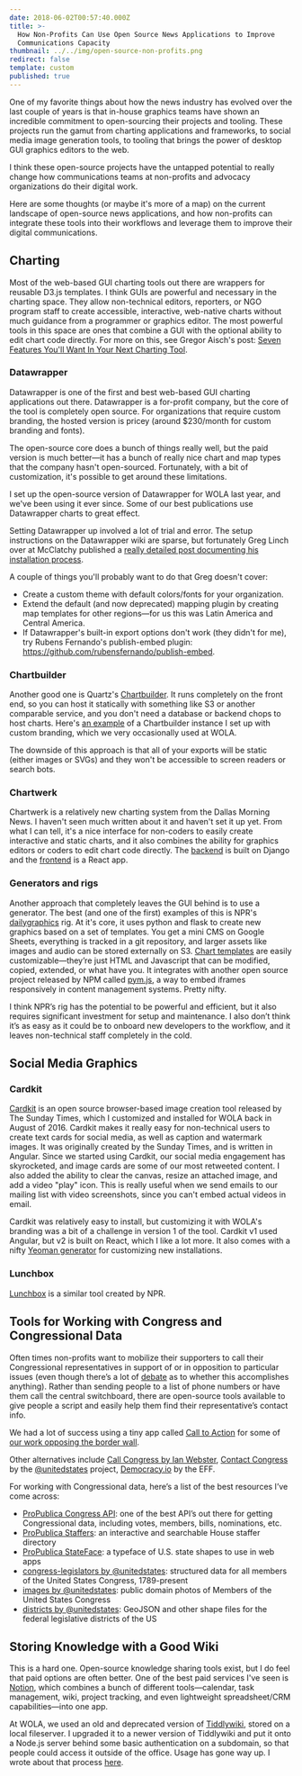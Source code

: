 ```yaml
---
date: 2018-06-02T00:57:40.000Z
title: >-
  How Non-Profits Can Use Open Source News Applications to Improve 
  Communications Capacity
thumbnail: ../../img/open-source-non-profits.png
redirect: false
template: custom
published: true
---
```


One of my favorite things about how the news industry has evolved over the last couple of years is that in-house graphics teams have shown an incredible commitment to open-sourcing their projects and tooling. These projects run the gamut from charting applications and frameworks, to social media image generation tools, to tooling that brings the power of desktop GUI graphics editors to the web.

I think these open-source projects have the untapped potential to really change how communications teams at non-profits and advocacy organizations do their digital work.

Here are some thoughts (or maybe it's more of a map) on the current landscape of open-source news applications, and how non-profits can integrate these tools into their workflows and leverage them to improve their digital communications.

## Charting

Most of the web-based GUI charting tools out there are wrappers for reusable D3.js templates. I think GUIs are powerful and necessary in the charting space. They allow non-technical editors, reporters, or NGO program staff to create accessible, interactive, web-native charts without much guidance from a programmer or graphics editor. The most powerful tools in this space are ones that combine a GUI with the optional ability to edit chart code directly. For more on this, see Gregor Aisch's post: [Seven Features You'll Want In Your Next Charting Tool](https://www.vis4.net/blog/2015/03/seven-features-youll-wantin-your-next-charting-tool/#expert-custom-javascript-mode).

### Datawrapper

Datawrapper is one of the first and best web-based GUI charting applications out there. Datawrapper is a for-profit company, but the core of the tool is completely open source. For organizations that require custom branding, the hosted version is pricey (around $230/month for custom branding and fonts).

The open-source core does a bunch of things really well, but the paid version is much better—it has a bunch of really nice chart and map types that the company hasn't open-sourced. Fortunately, with a bit of customization, it's possible to get around these limitations.

I set up the open-source version of Datawrapper for WOLA last year, and we've been using it ever since. Some of our best publications use Datawrapper charts to great effect.

Setting Datawrapper up involved a lot of trial and error. The setup instructions on the Datawrapper wiki are sparse, but fortunately Greg Linch over at McClatchy published a [really detailed post documenting his installation process](http://www.greglinch.com/2016/07/datawrapper-step-by-step-installation-guide-for-ubuntu-on-aws.html).

A couple of things you'll probably want to do that Greg doesn't cover:

* Create a custom theme with default colors/fonts for your organization.
* Extend the default (and now deprecated) mapping plugin by creating map templates for other regions—for us this was Latin America and Central America.
* If Datawrapper's built-in export options don't work (they didn't for me), try Rubens Fernando's publish-embed plugin: https://github.com/rubensfernando/publish-embed.

### Chartbuilder

Another good one is Quartz's [Chartbuilder](https://github.com/Quartz/Chartbuilder). It runs completely on the front end, so you can host it statically with something like S3 or another comparable service, and you don't need a database or backend chops to host charts. Here's [an example](https://interactives.wola.org/chartbuilder/) of a Chartbuilder instance I set up with custom branding, which we very occasionally used at WOLA.

The downside of this approach is that all of your exports will be static (either images or SVGs) and they won't be accessible to screen readers or search bots.

### Chartwerk

Chartwerk is a relatively new charting system from the Dallas Morning News. I haven't seen much written about it and haven't set it up yet. From what I can tell, it's a nice interface for non-coders to easily create interactive and static charts, and it also combines the ability for graphics editors or coders to edit chart code directly. The [backend](https://github.com/DallasMorningNews/django-chartwerk) is built on Django and the [frontend](https://github.com/DallasMorningNews/chartwerk-editor) is a React app.

### Generators and rigs

Another approach that completely leaves the GUI behind is to use a generator. The best (and one of the first) examples of this is NPR's [dailygraphics](https://github.com/nprapps/dailygraphics) rig. At it's core, it uses python and flask to create new graphics based on a set of templates. You get a mini CMS on Google Sheets, everything is tracked in a git repository, and larger assets like images and audio can be stored externally on S3. [Chart templates](https://github.com/nprapps/dailygraphics/tree/master/graphic_templates) are easily customizable—they’re just HTML and Javascript that can be modified, copied, extended, or what have you. It integrates with another open source project released by NPM called [pym.js](http://blog.apps.npr.org/pym.js/), a way to embed iframes responsively in content management systems. Pretty nifty.

I think NPR’s rig has the potential to be powerful and efficient, but it also requires significant investment for setup and maintenance. I also don’t think it’s as easy as it could be to onboard new developers to the workflow, and it leaves non-technical staff completely in the cold.

## Social Media Graphics

### Cardkit

[Cardkit](https://github.com/times/cardkit) is an open source browser-based image creation tool released by The Sunday Times, which I customized and installed for WOLA back in August of 2016. Cardkit makes it really easy for non-technical users to create text cards for social media, as well as caption and watermark images. It was originally created by the Sunday Times, and is written in Angular. Since we started using Cardkit, our social media engagement has skyrocketed, and image cards are some of our most retweeted content. I also added the ability to clear the canvas, resize an attached image, and add a video "play" icon. This is really useful when we send emails to our mailing list with video screenshots, since you can't embed actual videos in email.

<tweet tweetid=“824358393062297600”></tweet>

Cardkit was relatively easy to install, but customizing it with WOLA's branding was a bit of a challenge in version 1 of the tool. Cardkit v1 used Angular, but v2 is built on React, which I like a lot more. It also comes with a nifty [Yeoman generator](https://www.github.com/times/generator-cardkit) for customizing new installations.

### Lunchbox

[Lunchbox](http://blog.apps.npr.org/lunchbox/) is a similar tool created by NPR.

## Tools for Working with Congress and Congressional Data

Often times non-profits want to mobilize their supporters to call their Congressional representatives in support of or in opposition to particular issues (even though there’s a lot of [debate](https://www.newyorker.com/magazine/2017/03/06/what-calling-congress-achieves) as to whether this accomplishes anything). Rather than sending people to a list of phone numbers or have them call the central switchboard, there are open-source tools available to give people a script and easily help them find their representative’s contact info.

We had a lot of success using a tiny app called [Call to Action](https://github.com/lachlanjc/calltoaction) for some of [our work opposing the border wall](https://interactives.wola.org/stopthewall/).

Other alternatives include [Call Congress by Ian Webster](https://github.com/typpo/call-congress), [Contact Congress](https://github.com/unitedstates/contact-congress) by the [@unitedstates](https://theunitedstates.io/) project, [Democracy.io](https://democracy.io/) by the EFF.

For working with Congressional data, here’s a list of the best resources I’ve come across:

* [ProPublica Congress API](https://projects.propublica.org/api-docs/congress-api/): one of the best API’s out there for getting Congressional data, including votes, members, bills, nominations, etc.
* [ProPublica Staffers](https://github.com/propublica/staffers): an interactive and searchable House staffer directory
* [ProPublica StateFace](https://github.com/propublica/stateface): a typeface of U.S. state shapes to use in web apps
* [congress-legislators by @unitedstates](https://github.com/unitedstates/congress-legislators): structured data for all members of the United States Congress, 1789-present
* [images by @unitedstates](https://github.com/unitedstates/images): public domain photos of Members of the United States Congress
* [districts by @unitedstates](https://github.com/unitedstates/districts): GeoJSON and other shape files for the federal legislative districts of the US

## Storing Knowledge with a Good Wiki

This is a hard one. Open-source knowledge sharing tools exist, but I do feel that paid options are often better. One of the best paid services I've seen is [Notion](https://www.notion.so/), which combines a bunch of different tools—calendar, task management, wiki, project tracking, and even lightweight spreadsheet/CRM capabilities—into one app.

At WOLA, we used an old and deprecated version of [Tiddlywiki](https://tiddlywiki.com/), stored on a local fileserver. I upgraded it to a newer version of Tiddlywiki and put it onto a Node.js server behind some basic authentication on a subdomain, so that people could access it outside of the office. Usage has gone way up. I wrote about that process [here](/posts/installing-node-tiddlywiki-on-an-ubuntu-vps/).
